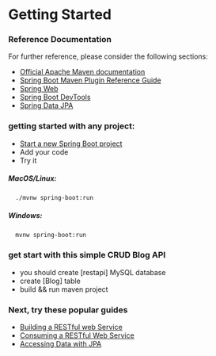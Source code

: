 # Getting Started

### Reference Documentation
For further reference, please consider the following sections:

* [Official Apache Maven documentation](https://maven.apache.org/guides/index.html)
* [Spring Boot Maven Plugin Reference Guide](https://docs.spring.io/spring-boot/docs/2.2.7.BUILD-SNAPSHOT/maven-plugin/)
* [Spring Web](https://docs.spring.io/spring-boot/docs/2.2.6.RELEASE/reference/htmlsingle/#boot-features-developing-web-applications)
* [Spring Boot DevTools](https://docs.spring.io/spring-boot/docs/2.2.6.RELEASE/reference/htmlsingle/#using-boot-devtools)
* [Spring Data JPA](https://docs.spring.io/spring-boot/docs/2.2.6.RELEASE/reference/htmlsingle/#boot-features-jpa-and-spring-data)

### getting started with any project:
* [Start a new Spring Boot project](https://spring.io/quickstart)
* Add your code
* Try it 


##### MacOS/Linux:
```bash
  ./mvnw spring-boot:run
```

##### Windows:
```bash
  mvnw spring-boot:run
```
### get start with this simple CRUD Blog API 
* you should create [restapi] MySQL database 
* create [Blog] table
* build && run maven project

### Next, try these popular guides
* [Building a RESTful web Service](https://spring.io/guides/gs/rest-service/)
* [Consuming a RESTful Web Service](https://spring.io/guides/gs/consuming-rest)
* [Accessing Data with JPA](https://spring.io/guides/gs/accessing-data-jpa)
